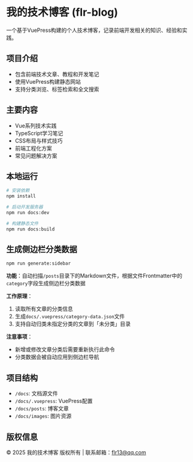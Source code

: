 
# 我的技术博客 (flr-blog)

一个基于VuePress构建的个人技术博客，记录前端开发相关的知识、经验和实践。

## 项目介绍
- 包含前端技术文章、教程和开发笔记
- 使用VuePress构建静态网站
- 支持分类浏览、标签检索和全文搜索

## 主要内容
- Vue系列技术实践
- TypeScript学习笔记
- CSS布局与样式技巧
- 前端工程化方案
- 常见问题解决方案

## 本地运行
```bash
# 安装依赖
npm install

# 启动开发服务器
npm run docs:dev

# 构建静态文件
npm run docs:build
```

## 生成侧边栏分类数据
```bash
npm run generate:sidebar
```
**功能**：自动扫描`/posts`目录下的Markdown文件，根据文件Frontmatter中的`category`字段生成侧边栏分类数据

**工作原理**：
1. 读取所有文章的分类信息
2. 生成`docs/.vuepress/category-data.json`文件
3. 支持自动归类未指定分类的文章到「未分类」目录

**注意事项**：
- 新增或修改文章分类后需要重新执行此命令
- 分类数据会被自动应用到侧边栏导航

## 项目结构
- `/docs`: 文档源文件
- `/docs/.vuepress`: VuePress配置
- `/docs/posts`: 博客文章
- `/docs/images`: 图片资源

## 版权信息
&copy; 2025 我的技术博客 版权所有 | 联系邮箱：flr13@qq.com